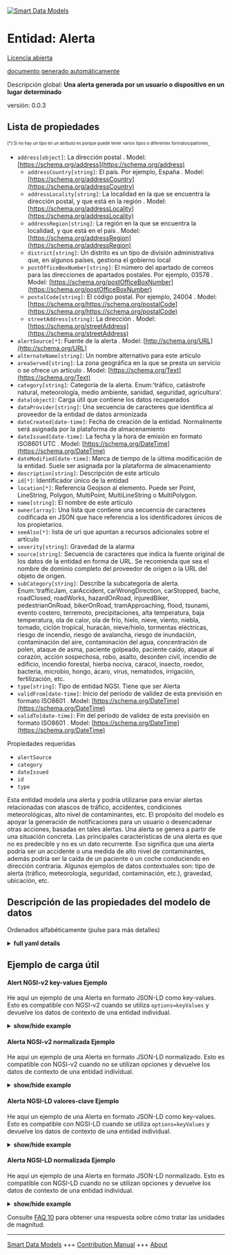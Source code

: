 <!-- 10-Header -->    
[![Smart Data Models](https://smartdatamodels.org/wp-content/uploads/2022/01/SmartDataModels_logo.png "Logo")](https://smartdatamodels.org)    
Entidad: Alerta    
===============<!-- /10-Header -->    
<!-- 15-License -->    
[Licencia abierta](https://github.com/smart-data-models//dataModel.Alert/blob/master/Alert/LICENSE.md)    
[documento generado automáticamente](https://docs.google.com/presentation/d/e/2PACX-1vTs-Ng5dIAwkg91oTTUdt8ua7woBXhPnwavZ0FxgR8BsAI_Ek3C5q97Nd94HS8KhP-r_quD4H0fgyt3/pub?start=false&loop=false&delayms=3000#slide=id.gb715ace035_0_60)    
<!-- /15-License -->    
<!-- 20-Description -->    
Descripción global: **Una alerta generada por un usuario o dispositivo en un lugar determinado**    
versión: 0.0.3    
<!-- /20-Description -->    
<!-- 30-PropertiesList -->    
## Lista de propiedades    
<sup><sub>[*] Si no hay un tipo en un atributo es porque puede tener varios tipos o diferentes formatos/patrones</sub></sup>.    
- `address[object]`: La dirección postal  . Model: [https://schema.org/address](https://schema.org/address)	- `addressCountry[string]`: El país. Por ejemplo, España  . Model: [https://schema.org/addressCountry](https://schema.org/addressCountry)    
	- `addressLocality[string]`: La localidad en la que se encuentra la dirección postal, y que está en la región  . Model: [https://schema.org/addressLocality](https://schema.org/addressLocality)    
	- `addressRegion[string]`: La región en la que se encuentra la localidad, y que está en el país  . Model: [https://schema.org/addressRegion](https://schema.org/addressRegion)    
	- `district[string]`: Un distrito es un tipo de división administrativa que, en algunos países, gestiona el gobierno local      
	- `postOfficeBoxNumber[string]`: El número del apartado de correos para las direcciones de apartados postales. Por ejemplo, 03578  . Model: [https://schema.org/postOfficeBoxNumber](https://schema.org/postOfficeBoxNumber)    
	- `postalCode[string]`: El código postal. Por ejemplo, 24004  . Model: [https://schema.org/https://schema.org/postalCode](https://schema.org/https://schema.org/postalCode)    
	- `streetAddress[string]`: La dirección  . Model: [https://schema.org/streetAddress](https://schema.org/streetAddress)    
- `alertSource[*]`: Fuente de la alerta  . Model: [http://schema.org/URL](http://schema.org/URL)- `alternateName[string]`: Un nombre alternativo para este artículo  - `areaServed[string]`: La zona geográfica en la que se presta un servicio o se ofrece un artículo  . Model: [https://schema.org/Text](https://schema.org/Text)- `category[string]`: Categoría de la alerta. Enum:'tráfico, catástrofe natural, meteorología, medio ambiente, sanidad, seguridad, agricultura'.  - `data[object]`: Carga útil que contiene los datos recuperados  - `dataProvider[string]`: Una secuencia de caracteres que identifica al proveedor de la entidad de datos armonizada  - `dateCreated[date-time]`: Fecha de creación de la entidad. Normalmente será asignada por la plataforma de almacenamiento  - `dateIssued[date-time]`: La fecha y la hora de emisión en formato ISO8601 UTC  . Model: [https://schema.org/DateTime](https://schema.org/DateTime)- `dateModified[date-time]`: Marca de tiempo de la última modificación de la entidad. Suele ser asignada por la plataforma de almacenamiento  - `description[string]`: Descripción de este artículo  - `id[*]`: Identificador único de la entidad  - `location[*]`: Referencia Geojson al elemento. Puede ser Point, LineString, Polygon, MultiPoint, MultiLineString o MultiPolygon.  - `name[string]`: El nombre de este artículo  - `owner[array]`: Una lista que contiene una secuencia de caracteres codificada en JSON que hace referencia a los identificadores únicos de los propietarios.  - `seeAlso[*]`: lista de uri que apuntan a recursos adicionales sobre el artículo  - `severity[string]`: Gravedad de la alarma  - `source[string]`: Secuencia de caracteres que indica la fuente original de los datos de la entidad en forma de URL. Se recomienda que sea el nombre de dominio completo del proveedor de origen o la URL del objeto de origen.  - `subCategory[string]`: Describe la subcategoría de alerta. Enum:'trafficJam, carAccident, carWrongDirection, carStopped, bache, roadClosed, roadWorks, hazardOnRoad, injuredBiker, pedestrianOnRoad, bikerOnRoad, tramApproaching, flood, tsunami, evento costero, terremoto, precipitaciones, alta temperatura, baja temperatura, ola de calor, ola de frío, hielo, nieve, viento, niebla, tornado, ciclón tropical, huracán, nieve/hielo, tormentas eléctricas, riesgo de incendio, riesgo de avalancha, riesgo de inundación, contaminación del aire, contaminación del agua, concentración de polen, ataque de asma, paciente golpeado, paciente caído, ataque al corazón, acción sospechosa, robo, asalto, desorden civil, incendio de edificio, incendio forestal, hierba nociva, caracol, insecto, roedor, bacteria, microbio, hongo, ácaro, virus, nematodos, irrigación, fertilización, etc.  - `type[string]`: Tipo de entidad NGSI. Tiene que ser Alerta  - `validFrom[date-time]`: Inicio del período de validez de esta previsión en formato ISO8601  . Model: [https://schema.org/DateTime](https://schema.org/DateTime)- `validTo[date-time]`: Fin del período de validez de esta previsión en formato ISO8601  . Model: [https://schema.org/DateTime](https://schema.org/DateTime)<!-- /30-PropertiesList -->    
<!-- 35-RequiredProperties -->    
Propiedades requeridas    
- `alertSource`  - `category`  - `dateIssued`  - `id`  - `type`  <!-- /35-RequiredProperties -->    
<!-- 40-RequiredProperties -->    
Esta entidad modela una alerta y podría utilizarse para enviar alertas relacionadas con atascos de tráfico, accidentes, condiciones meteorológicas, alto nivel de contaminantes, etc. El propósito del modelo es apoyar la generación de notificaciones para un usuario o desencadenar otras acciones, basadas en tales alertas. Una alerta se genera a partir de una situación concreta. Las principales características de una alerta es que no es predecible y no es un dato recurrente. Eso significa que una alerta podría ser un accidente o una medida de alto nivel de contaminantes, además podría ser la caída de un paciente o un coche conduciendo en dirección contraria.  Algunos ejemplos de datos contextuales son: tipo de alerta (tráfico, meteorología, seguridad, contaminación, etc.), gravedad, ubicación, etc.    
<!-- /40-RequiredProperties -->    
<!-- 50-DataModelHeader -->    
## Descripción de las propiedades del modelo de datos    
Ordenados alfabéticamente (pulse para más detalles)    
<!-- /50-DataModelHeader -->    
<!-- 60-ModelYaml -->    
<details><summary><strong>full yaml details</strong></summary>      
```yaml    
Alert:      
  description: An alert generated by a user or device in a given location      
  properties:      
    address:      
      description: The mailing address      
      properties:      
        addressCountry:      
          description: 'The country. For example, Spain'      
          type: string      
          x-ngsi:      
            model: https://schema.org/addressCountry      
            type: Property      
        addressLocality:      
          description: 'The locality in which the street address is, and which is in the region'      
          type: string      
          x-ngsi:      
            model: https://schema.org/addressLocality      
            type: Property      
        addressRegion:      
          description: 'The region in which the locality is, and which is in the country'      
          type: string      
          x-ngsi:      
            model: https://schema.org/addressRegion      
            type: Property      
        district:      
          description: 'A district is a type of administrative division that, in some countries, is managed by the local government'      
          type: string      
          x-ngsi:      
            type: Property      
        postOfficeBoxNumber:      
          description: 'The post office box number for PO box addresses. For example, 03578'      
          type: string      
          x-ngsi:      
            model: https://schema.org/postOfficeBoxNumber      
            type: Property      
        postalCode:      
          description: 'The postal code. For example, 24004'      
          type: string      
          x-ngsi:      
            model: https://schema.org/https://schema.org/postalCode      
            type: Property      
        streetAddress:      
          description: The street address      
          type: string      
          x-ngsi:      
            model: https://schema.org/streetAddress      
            type: Property      
        streetNr:      
          description: Number identifying a specific property on a public street      
          type: string      
          x-ngsi:      
            type: Property      
      type: object      
      x-ngsi:      
        model: https://schema.org/address      
        type: Property      
    alertSource:      
      anyOf:      
        - description: Identifier format of any NGSI entity      
          maxLength: 256      
          minLength: 1      
          pattern: ^[\w\-\.\{\}\$\+\*\[\]`|~^@!,:\\]+$      
          type: string      
          x-ngsi:      
            type: Property      
        - description: Identifier format of any NGSI entity      
          format: uri      
          type: string      
          x-ngsi:      
            type: Property      
      description: Source of the alert      
      x-ngsi:      
        model: http://schema.org/URL      
        type: Relationship      
    alternateName:      
      description: An alternative name for this item      
      type: string      
      x-ngsi:      
        type: Property      
    areaServed:      
      description: The geographic area where a service or offered item is provided      
      type: string      
      x-ngsi:      
        model: https://schema.org/Text      
        type: Property      
    category:      
      description: 'Category of the Alert. Enum:''traffic, naturalDisaster, weather, environment, health, security, agriculture'''      
      enum:      
        - traffic      
        - naturalDisaster      
        - weather      
        - environment      
        - health      
        - security      
        - agriculture      
      type: string      
      x-ngsi:      
        type: Property      
    data:      
      description: Payload containing the data retrieved      
      type: object      
      x-ngsi:      
        type: Property      
    dataProvider:      
      description: A sequence of characters identifying the provider of the harmonised data entity      
      type: string      
      x-ngsi:      
        type: Property      
    dateCreated:      
      description: Entity creation timestamp. This will usually be allocated by the storage platform      
      format: date-time      
      type: string      
      x-ngsi:      
        type: Property      
    dateIssued:      
      description: The date and time the item was issued in ISO8601 UTC format      
      format: date-time      
      type: string      
      x-ngsi:      
        model: https://schema.org/DateTime      
        type: Property      
    dateModified:      
      description: Timestamp of the last modification of the entity. This will usually be allocated by the storage platform      
      format: date-time      
      type: string      
      x-ngsi:      
        type: Property      
    description:      
      description: A description of this item      
      type: string      
      x-ngsi:      
        type: Property      
    id:      
      anyOf:      
        - description: Identifier format of any NGSI entity      
          maxLength: 256      
          minLength: 1      
          pattern: ^[\w\-\.\{\}\$\+\*\[\]`|~^@!,:\\]+$      
          type: string      
          x-ngsi:      
            type: Property      
        - description: Identifier format of any NGSI entity      
          format: uri      
          type: string      
          x-ngsi:      
            type: Property      
      description: Unique identifier of the entity      
      x-ngsi:      
        type: Property      
    location:      
      description: 'Geojson reference to the item. It can be Point, LineString, Polygon, MultiPoint, MultiLineString or MultiPolygon'      
      oneOf:      
        - description: Geojson reference to the item. Point      
          properties:      
            bbox:      
              items:      
                type: number      
              minItems: 4      
              type: array      
            coordinates:      
              items:      
                type: number      
              minItems: 2      
              type: array      
            type:      
              enum:      
                - Point      
              type: string      
          required:      
            - type      
            - coordinates      
          title: GeoJSON Point      
          type: object      
          x-ngsi:      
            type: GeoProperty      
        - description: Geojson reference to the item. LineString      
          properties:      
            bbox:      
              items:      
                type: number      
              minItems: 4      
              type: array      
            coordinates:      
              items:      
                items:      
                  type: number      
                minItems: 2      
                type: array      
              minItems: 2      
              type: array      
            type:      
              enum:      
                - LineString      
              type: string      
          required:      
            - type      
            - coordinates      
          title: GeoJSON LineString      
          type: object      
          x-ngsi:      
            type: GeoProperty      
        - description: Geojson reference to the item. Polygon      
          properties:      
            bbox:      
              items:      
                type: number      
              minItems: 4      
              type: array      
            coordinates:      
              items:      
                items:      
                  items:      
                    type: number      
                  minItems: 2      
                  type: array      
                minItems: 4      
                type: array      
              type: array      
            type:      
              enum:      
                - Polygon      
              type: string      
          required:      
            - type      
            - coordinates      
          title: GeoJSON Polygon      
          type: object      
          x-ngsi:      
            type: GeoProperty      
        - description: Geojson reference to the item. MultiPoint      
          properties:      
            bbox:      
              items:      
                type: number      
              minItems: 4      
              type: array      
            coordinates:      
              items:      
                items:      
                  type: number      
                minItems: 2      
                type: array      
              type: array      
            type:      
              enum:      
                - MultiPoint      
              type: string      
          required:      
            - type      
            - coordinates      
          title: GeoJSON MultiPoint      
          type: object      
          x-ngsi:      
            type: GeoProperty      
        - description: Geojson reference to the item. MultiLineString      
          properties:      
            bbox:      
              items:      
                type: number      
              minItems: 4      
              type: array      
            coordinates:      
              items:      
                items:      
                  items:      
                    type: number      
                  minItems: 2      
                  type: array      
                minItems: 2      
                type: array      
              type: array      
            type:      
              enum:      
                - MultiLineString      
              type: string      
          required:      
            - type      
            - coordinates      
          title: GeoJSON MultiLineString      
          type: object      
          x-ngsi:      
            type: GeoProperty      
        - description: Geojson reference to the item. MultiLineString      
          properties:      
            bbox:      
              items:      
                type: number      
              minItems: 4      
              type: array      
            coordinates:      
              items:      
                items:      
                  items:      
                    items:      
                      type: number      
                    minItems: 2      
                    type: array      
                  minItems: 4      
                  type: array      
                type: array      
              type: array      
            type:      
              enum:      
                - MultiPolygon      
              type: string      
          required:      
            - type      
            - coordinates      
          title: GeoJSON MultiPolygon      
          type: object      
          x-ngsi:      
            type: GeoProperty      
      x-ngsi:      
        type: GeoProperty      
    name:      
      description: The name of this item      
      type: string      
      x-ngsi:      
        type: Property      
    owner:      
      description: A List containing a JSON encoded sequence of characters referencing the unique Ids of the owner(s)      
      items:      
        anyOf:      
          - description: Identifier format of any NGSI entity      
            maxLength: 256      
            minLength: 1      
            pattern: ^[\w\-\.\{\}\$\+\*\[\]`|~^@!,:\\]+$      
            type: string      
            x-ngsi:      
              type: Property      
          - description: Identifier format of any NGSI entity      
            format: uri      
            type: string      
            x-ngsi:      
              type: Property      
        description: Unique identifier of the entity      
        x-ngsi:      
          type: Property      
      type: array      
      x-ngsi:      
        type: Property      
    seeAlso:      
      description: list of uri pointing to additional resources about the item      
      oneOf:      
        - items:      
            format: uri      
            type: string      
          minItems: 1      
          type: array      
        - format: uri      
          type: string      
      x-ngsi:      
        type: Property      
    severity:      
      description: Severity of the Alarm      
      enum:      
        - informational      
        - low      
        - medium      
        - high      
        - critical      
      type: string      
      x-ngsi:      
        type: Property      
    source:      
      description: 'A sequence of characters giving the original source of the entity data as a URL. Recommended to be the fully qualified domain name of the source provider, or the URL to the source object'      
      type: string      
      x-ngsi:      
        type: Property      
    subCategory:      
      anyOf:      
        - enum:      
            - airPollution      
            - assault      
            - asthmaAttack      
            - avalancheRisk      
            - bacteria      
            - badSeaState      
            - bikerOnRoad      
            - buildingFire      
            - bumpedPatient      
            - carAccident      
            - carStopped      
            - carWrongDirection      
            - coastalEvent      
            - civilDisorder      
            - coldWave      
            - crowdRisk      
            - earthquake      
            - fallenPatient      
            - fertilisation      
            - fireRisk      
            - flood      
            - floodRisk      
            - fog      
            - forestFire      
            - fungus      
            - hazardOnRoad      
            - heartAttack      
            - heatWave      
            - highAtmosphericPressure      
            - highHumidity      
            - highTemperature      
            - hurricane      
            - ice      
            - injuredBiker      
            - insect      
            - irrigation      
            - lowAtmosphericPressure      
            - lowHumidity      
            - lowTemperature      
            - microbe      
            - mite      
            - nematodes      
            - noxiousWeed      
            - pedestrianOnRoad      
            - pollenConcentration      
            - pothole      
            - rainfall      
            - roadClosed      
            - roadWorks      
            - robbery      
            - rodent      
            - snail      
            - snow      
            - snow/ice      
            - suspiciousAction      
            - thunderstorms      
            - tornado      
            - trafficJam      
            - tramApproaching      
            - tropicalCyclone      
            - tsunami      
            - virus      
            - waterPollution      
            - wind      
        - description: 'Weather categories. Enum:'' avalanches,coastalEvent, coldWave, flood, fog, forestFire, heatWave, highTemperature, hurricane, ice, lowTemperature, rainfall, rain_flood, snow, snow_ice, thunderstorms, tornado, tropicalCyclone, tsunami, wind'''      
          enum:      
            - avalanches      
            - coastalEvent      
            - coldWave      
            - flood      
            - fog      
            - forestFire      
            - heatWave      
            - highTemperature      
            - hurricane      
            - ice      
            - lowTemperature      
            - rainfall      
            - rain_flood      
            - snow      
            - snow_ice      
            - thunderstorms      
            - tornado      
            - tropicalCyclone      
            - tsunami      
            - wind      
          type: string      
          x-ngsi:      
            type: Property      
      description: 'Describe the sub category of alert. Enum:''trafficJam, carAccident, carWrongDirection, carStopped, pothole, roadClosed, roadWorks, hazardOnRoad, injuredBiker, pedestrianOnRoad, bikerOnRoad, tramApproaching, flood, tsunami, coastalEvent, earthquake, rainfall, highTemperature, lowTemperature, heatWave, coldWave, ice, snow, wind, fog, tornado, tropicalCyclone, hurricane, snow/ice, thunderstorms, fireRisk, avalancheRisk, floodRisk, airPollution, waterPollution, pollenConcentration, asthmaAttack, bumpedPatient, fallenPatient, heartAttack, suspiciousAction, robbery, assault, civilDisorder, buildingFire, forestFire, noxiousWeed, snail, insect, rodent, bacteria, microbe, fungus,mite, virus, nematodes, irrigation, fertilisation'      
      type: string      
      x-ngsi:      
        type: Property      
    type:      
      description: NGSI Entity type. It has to be Alert      
      enum:      
        - Alert      
      type: string      
      x-ngsi:      
        type: Property      
    validFrom:      
      description: The start of the validity period for this forecast as a ISO8601 format      
      format: date-time      
      type: string      
      x-ngsi:      
        model: https://schema.org/DateTime      
        type: Property      
    validTo:      
      description: The end of the validity period for this forecast as a ISO8601 format      
      format: date-time      
      type: string      
      x-ngsi:      
        model: https://schema.org/DateTime      
        type: Property      
  required:      
    - id      
    - type      
    - alertSource      
    - category      
    - dateIssued      
  type: object      
  x-derived-from: ""      
  x-disclaimer: 'Redistribution and use in source and binary forms, with or without modification, are permitted  provided that the license conditions are met. Copyleft (c) 2022 Contributors to Smart Data Models Program'      
  x-license-url: https://github.com/smart-data-models/dataModel.Alert/blob/master/Alert/LICENSE.md      
  x-model-schema: https://smart-data-models.github.io/dataModel.Alert/alert/schema.json      
  x-model-tags: ""      
  x-version: 0.0.3      
```    
</details>      
<!-- /60-ModelYaml -->    
<!-- 70-MiddleNotes -->    
<!-- /70-MiddleNotes -->    
<!-- 80-Examples -->    
## Ejemplo de carga útil    
#### Alert NGSI-v2 key-values Ejemplo    
He aquí un ejemplo de una Alerta en formato JSON-LD como key-values. Esto es compatible con NGSI-v2 cuando se utiliza `options=keyValues` y devuelve los datos de contexto de una entidad individual.    
<details><summary><strong>show/hide example</strong></summary>      
```json  
{  
  "id": "Alert:1",  
  "type": "Alert",  
  "category": "traffic",  
  "subCategory": "trafficJam",  
  "severity": "high",  
  "location": {  
    "type": "Point",  
    "coordinates": [  
      -3.712247222222222,  
      40.423852777777775  
    ]  
  },  
  "dateIssued": "2017-01-02T09:25:55.00Z",  
  "validFrom": "2017-01-02T09:25:55.00Z",  
  "validTo": "2017-01-02T10:25:55.00Z",  
  "description": "The road is completely blocked for 3kms",  
  "alertSource": "https://account.lab.fiware.org/users/8"  
}  
```  
</details>    
#### Alerta NGSI-v2 normalizada Ejemplo    
He aquí un ejemplo de una Alerta en formato JSON-LD normalizado. Esto es compatible con NGSI-v2 cuando no se utilizan opciones y devuelve los datos de contexto de una entidad individual.    
<details><summary><strong>show/hide example</strong></summary>      
```json  
{  
  "id": "Alert:1",  
  "type": "Alert",  
  "dateCreated": {  
    "type": "DateTime",  
    "value": "2019-06-06T12:06:06"  
  },  
  "dateModified": {  
    "type": "DateTime",  
    "value": "2019-06-07T12:07:06"  
  },  
  "category": {  
    "type": "Text",  
    "value": "traffic"  
  },  
  "subCategory": {  
    "type": "Text",  
    "value": "trafficJam"  
  },  
  "validTo": {  
    "type": "DateTime",  
    "value": "2017-01-02T10:25:55.00Z"  
  },  
  "description": {  
    "type": "Text",  
    "value": "The road is completely blocked for 3kms"  
  },  
  "location": {  
    "type": "geo:json",  
    "value": {  
      "type": "Point",  
      "coordinates": [  
        -3.712247222222222,  
        40.423852777777775  
      ]  
    }  
  },  
  "dateIssued": {  
    "type": "DateTime",  
    "value": "2017-01-02T09:25:55.00Z"  
  },  
  "alertSource": {  
    "type": "Text",  
    "value": "https://account.lab.fiware.org/users/8"  
  },  
  "validFrom": {  
    "type": "DateTime",  
    "value": "2017-01-02T09:25:55.00Z"  
  },  
  "severity": {  
    "type": "Text",  
    "value": "high"  
  }  
}  
```  
</details>    
#### Alerta NGSI-LD valores-clave Ejemplo    
He aquí un ejemplo de una Alerta en formato JSON-LD como key-values. Esto es compatible con NGSI-LD cuando se utiliza `options=keyValues` y devuelve los datos de contexto de una entidad individual.    
<details><summary><strong>show/hide example</strong></summary>      
```json  
{  
  "id": "urn:ngsi-ld:Alert:Alert:1",  
  "type": "Alert",  
  "alertSource": "https://account.lab.fiware.org/users/8",  
  "category": "traffic",  
  "createdAt": "2019-06-06T12:06:06",  
  "dateIssued": "2017-01-02T09:25:55.00Z",  
  "description": "The road is completely blocked for 3kms",  
  "location": {  
    "coordinates": [  
      -3.712247222222222,  
      40.423852777777775  
    ],  
    "type": "Point"  
  },  
  "modifiedAt": "2019-06-07T12:07:06",  
  "severity": "high",  
  "subCategory": "trafficJam",  
  "validFrom": "2017-01-02T09:25:55.00Z",  
  "validTo": "2017-01-02T10:25:55.00Z",  
  "@context": [  
    "https://uri.etsi.org/ngsi-ld/v1/ngsi-ld-core-context.jsonld",  
    "https://raw.githubusercontent.com/smart-data-models/dataModel.Alert/master/context.jsonld"  
  ]  
}  
```  
</details>    
#### Alerta NGSI-LD normalizada Ejemplo    
He aquí un ejemplo de una Alerta en formato JSON-LD normalizado. Esto es compatible con NGSI-LD cuando no se utilizan opciones y devuelve los datos de contexto de una entidad individual.    
<details><summary><strong>show/hide example</strong></summary>      
```json  
{  
    "id": "urn:ngsi-ld:Alert:Alert:1",  
    "type": "Alert",  
    "alertSource": {  
        "type": "Property",  
        "value": "https://account.lab.fiware.org/users/8"  
    },  
    "category": {  
        "type": "Property",  
        "value": "traffic"  
    },  
    "createdAt": "2019-06-06T12:06:06",  
    "dateIssued": {  
        "type": "Property",  
        "value": {  
            "@type": "DateTime",  
            "@value": "2017-01-02T09:25:55.00Z"  
        }  
    },  
    "description": {  
        "type": "Property",  
        "value": "The road is completely blocked for 3kms"  
    },  
    "location": {  
        "type": "GeoProperty",  
        "value": {  
            "type": "Point",  
            "coordinates": [  
                -3.712247222222222,  
                40.423852777777775  
            ]  
        }  
    },  
    "modifiedAt": "2019-06-07T12:07:06",  
    "severity": {  
        "type": "Property",  
        "value": "high"  
    },  
    "subCategory": {  
        "type": "Property",  
        "value": "trafficJam"  
    },  
    "validFrom": {  
        "type": "Property",  
        "value": {  
            "@type": "DateTime",  
            "@value": "2017-01-02T09:25:55.00Z"  
        }  
    },  
    "validTo": {  
        "type": "Property",  
        "value": {  
            "@type": "DateTime",  
            "@value": "2017-01-02T10:25:55.00Z"  
        }  
    },  
    "@context": [  
        "https://uri.etsi.org/ngsi-ld/v1/ngsi-ld-core-context.jsonld",  
        "https://raw.githubusercontent.com/smart-data-models/dataModel.Alert/master/context.jsonld"  
    ]  
}  
```  
</details><!-- /80-Examples -->    
<!-- 90-FooterNotes -->    
<!-- /90-FooterNotes -->    
<!-- 95-Units -->    
Consulte [FAQ 10](https://smartdatamodels.org/index.php/faqs/) para obtener una respuesta sobre cómo tratar las unidades de magnitud.    
<!-- /95-Units -->    
<!-- 97-LastFooter -->    
---    
[Smart Data Models](https://smartdatamodels.org) +++ [Contribution Manual](https://bit.ly/contribution_manual) +++ [About](https://bit.ly/Introduction_SDM)<!-- /97-LastFooter -->    
